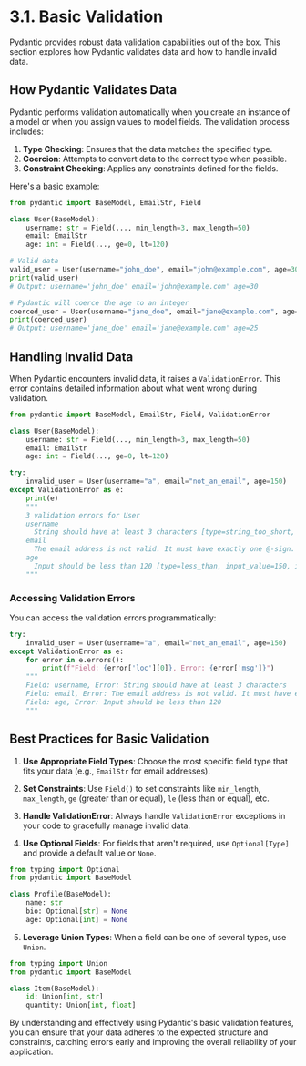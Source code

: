 # 3.1. Basic Validation

Pydantic provides robust data validation capabilities out of the box. This section explores how Pydantic validates data and how to handle invalid data.

## How Pydantic Validates Data

Pydantic performs validation automatically when you create an instance of a model or when you assign values to model fields. The validation process includes:

1. **Type Checking**: Ensures that the data matches the specified type.
2. **Coercion**: Attempts to convert data to the correct type when possible.
3. **Constraint Checking**: Applies any constraints defined for the fields.

Here's a basic example:

```python
from pydantic import BaseModel, EmailStr, Field

class User(BaseModel):
    username: str = Field(..., min_length=3, max_length=50)
    email: EmailStr
    age: int = Field(..., ge=0, lt=120)

# Valid data
valid_user = User(username="john_doe", email="john@example.com", age=30)
print(valid_user)
# Output: username='john_doe' email='john@example.com' age=30

# Pydantic will coerce the age to an integer
coerced_user = User(username="jane_doe", email="jane@example.com", age="25")
print(coerced_user)
# Output: username='jane_doe' email='jane@example.com' age=25
```

## Handling Invalid Data

When Pydantic encounters invalid data, it raises a `ValidationError`. This error contains detailed information about what went wrong during validation.

```python
from pydantic import BaseModel, EmailStr, Field, ValidationError

class User(BaseModel):
    username: str = Field(..., min_length=3, max_length=50)
    email: EmailStr
    age: int = Field(..., ge=0, lt=120)

try:
    invalid_user = User(username="a", email="not_an_email", age=150)
except ValidationError as e:
    print(e)
    """
    3 validation errors for User
    username
      String should have at least 3 characters [type=string_too_short, input_value='a', input_type=str]
    email
      The email address is not valid. It must have exactly one @-sign. [type=value_error.email]
    age
      Input should be less than 120 [type=less_than, input_value=150, input_type=int]
    """
```

### Accessing Validation Errors

You can access the validation errors programmatically:

```python
try:
    invalid_user = User(username="a", email="not_an_email", age=150)
except ValidationError as e:
    for error in e.errors():
        print(f"Field: {error['loc'][0]}, Error: {error['msg']}")
    """
    Field: username, Error: String should have at least 3 characters
    Field: email, Error: The email address is not valid. It must have exactly one @-sign.
    Field: age, Error: Input should be less than 120
    """
```

## Best Practices for Basic Validation

1. **Use Appropriate Field Types**: Choose the most specific field type that fits your data (e.g., `EmailStr` for email addresses).

2. **Set Constraints**: Use `Field()` to set constraints like `min_length`, `max_length`, `ge` (greater than or equal), `le` (less than or equal), etc.

3. **Handle ValidationError**: Always handle `ValidationError` exceptions in your code to gracefully manage invalid data.

4. **Use Optional Fields**: For fields that aren't required, use `Optional[Type]` and provide a default value or `None`.

```python
from typing import Optional
from pydantic import BaseModel

class Profile(BaseModel):
    name: str
    bio: Optional[str] = None
    age: Optional[int] = None
```

5. **Leverage Union Types**: When a field can be one of several types, use `Union`.

```python
from typing import Union
from pydantic import BaseModel

class Item(BaseModel):
    id: Union[int, str]
    quantity: Union[int, float]
```

By understanding and effectively using Pydantic's basic validation features, you can ensure that your data adheres to the expected structure and constraints, catching errors early and improving the overall reliability of your application.